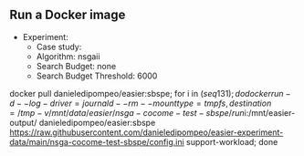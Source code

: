 
## Run a Docker image

 - Experiment: 
   - Case study: 
   - Algorithm: nsgaii
   - Search Budget: none
   - Search Budget Threshold: 6000

docker pull danieledipompeo/easier:sbspe; for i in $(seq 1 31); do docker run -d --log-driver=journald --rm --mount type=tmpfs,destination=/tmp -v /mnt/data/easier/nsga-cocome-test-sbspe/run$i:/mnt/easier-output/ danieledipompeo/easier:sbspe https://raw.githubusercontent.com/danieledipompeo/easier-experiment-data/main/nsga-cocome-test-sbspe/config.ini support-workload; done

